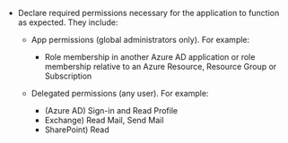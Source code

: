 - Declare required permissions necessary for the application to function as expected. They include:
  - App permissions (global administrators only). For example:

      - Role membership in another Azure AD application or role membership relative to an Azure Resource, Resource Group or Subscription
  - Delegated permissions (any user). For example:
    - (Azure AD) Sign-in and Read Profile
    - Exchange) Read Mail, Send Mail
    - SharePoint) Read
